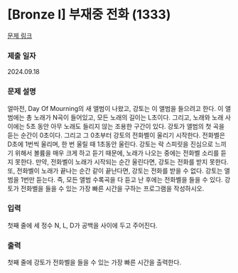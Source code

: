 # [Bronze I] 부재중 전화 (1333)

[문제 링크](https://www.acmicpc.net/problem/1333)

### 제출 일자
2024.09.18

### 문제 설명

얼마전, Day Of Mourning의 새 앨범이 나왔고, 강토는 이 앨범을 들으려고 한다.
이 앨범에는 총 노래가 N곡이 들어있고, 모든 노래의 길이는 L초이다. 그리고, 노래와 노래 사이에는 5초 동안 아무 노래도 들리지 않는 조용한 구간이 있다.
강토가 앨범의 첫 곡을 듣는 순간이 0초이다. 그리고 그 0초부터 강토의 전화벨이 울리기 시작한다. 전화벨은 D초에 1번씩 울리며, 한 번 울릴 때 1초동안 울린다.
강토는 락 스피릿을 진심으로 느끼기 위해서 볼륨을 매우 크게 하고 듣기 때문에, 노래가 나오는 중에는 전화벨 소리를 듣지 못한다.
만약, 전화벨이 노래가 시작되는 순간 울린다면, 강토는 전화를 받지 못한다. 또, 전화벨이 노래가 끝나는 순간 같이 끝난다면, 강토는 전화를 받을 수 없다.
강토는 앨범을 1번만 듣는다. 즉, 모든 앨범 수록곡을 다 듣고 난 후에는 전화벨을 들을 수 있다.
강토가 전화벨을 들을 수 있는 가장 빠른 시간을 구하는 프로그램을 작성하시오.

### 입력

첫째 줄에 세 정수 N, L, D가 공백을 사이에 두고 주어진다.

### 출력

첫째 줄에 강토가 전화벨을 들을 수 있는 가장 빠른 시간을 출력한다.